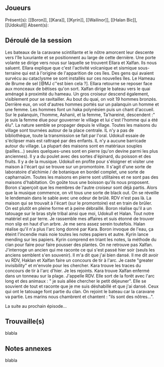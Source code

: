 
## Joueurs
Présent(s): [[Boron]], [[Kara]], [[Kyrin]], [[Wailinor]], [[Halan Bic]], [[Udokull]]
Absent(s): 

## Déroulé de la session
Les bateaux de la caravane scintillante et le nôtre amorcent leur descente vers l'île luxuriante et se positionnent au large de cette dernière.
Une porte volante se dirige vers nous sur laquelle se trouvent Ellara et Xalfan. Ils nous saluent. Ellara explique que c'est l'activité volcanique et sismique sous-terraine qui est à l'origine de l'apparition de ces îles. Des gens qui avaient survécu au cataclysme se sont installés sur ces nouvelles îles. Le Hameau de Brume de sel [@MJ c''est bien cela ?].
Ellara retourne se reposer face aux monceaux de bêtises qu'on sort.
Xalfan dirige le bateau vers le quai aménagé à proximité du hameau. Un gros croiseur descend également, visiblement pour se ravitailler.
Au bout du quai, on voit 19 hommes bronzés. Derrière eux, on voit d'autres hommes portés sur un palanquin un homme et une femme. Les hommes font un haka polynésien puis un chant d'accueil. Sur le palanquin, l'homme, Ashanii, et la femme, Ta'hareiné, descendent :" je suis la femme élue pour gouverner le village et lui c'est l'homme qui a été élu". 
La nature semble se propager depuis le village. Toutes les maisons du village sont tournées autour de la place centrale. IL n'y a pas de bibliothèque, toute la transmission se fait par l'oral.
Udokull essaie de s'éclipser mais est rattrapé par des enfants.
IL n'y a aucune barricade autour du village.
La plupart des maisons sont en matériaux souples (pailles…) seules quelques-unes sont en pierre (qu'on devine parmi les plus anciennes).
Il y a du poulet avec des sortes d'épinard, du poisson et des fruits.
Il y a de la musique.
Udokull en profite pour s'éloigner et visiter une maison à l'écart qui se trouve sur un promontoire. Il s'agit d'une sorte de laboratoire d'alchimie / de botanique en bordel complet, une sorte de capharnaüm.
Toutes les maisons en pierre sont utilitaires et ne sont pas des maisons d'habitation.
On goûte tous une boisson qu'ils nous proposent. Boron s'aperçoit que les membres de l'autre croiseur sont déjà partis.
Alors que la musique commence, on vit tous une sorte de black out.
On se réveille le lendemain dans le sable avec une odeur de brûlé. RDV n'est pas là. La maison qui se trouvait à l'écart (sur le promontoire) est en train de brûler.
On est plutôt en pleine forme et à peine débraillé.
Boron réalise qu'il a un tatouage sur le bras style tribal ainsi que moi, Udokull et Halan.
Tout notre matériel est par terre.
Je rassemble mes affaires et suis étonné de trouver mon slip en haut d'un arbre. Je me sens assez serein toutefois. 
Halan réalise qu'il n'a plus l'arc long donné par Kara.
Boron invoque de l'eau, ça éteint l'incendie mais noie toutes les notes papiers et autre.
Kyrin lance mending sur les papiers.
Kyrin comprend en triant les notes, la méthode du clan pour faire pour faire pousser des plantes.
On ne retrouve pas Xalfan. J'interroge un ancien qui me raconte ce qui s'est passé hier soir (seuls les anciens semblent s'en souvenir). Il m'a dit que j'ai bien dansé. Il me dit avoir vu RDV, Haklan et Xalfan faire un concours de tir à l'arc.
Je caste "greater invisibility" et m'envole pour les chercher.
Kara trouve les traces du concours de tir à l'arc d'hier.
Je les rejoints. Kara trouve Xalfan enfermé dans un tonneau sur la plage.
J'appelle RDV. Elle sort de la forêt avec l'arc long et des animaux : " je suis allée chercher le petit déjeuner". Elle se souvient de tout et raconte que je me suis déshabillé et que j'ai dansé. Ceux qui ont le tatouage font partie du clan.
On rejoint le bateau car la caravane va partie.
Les marins nous chambrent et chantent : "ils sont des nôtres…".

La suite au prochain épisode… 


## Trouvaille(s)
blabla
## Notes annexes
blabla
